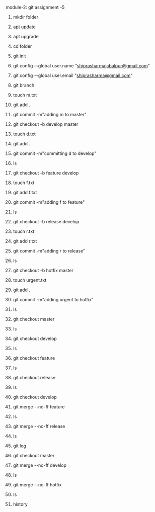 module-2: git assignment -5

1. mkdir folder
2. apt update
3. apt upgrade
4. cd folder
5. git init
6. git config --global user.name "shiprasharmajabalpur@gmail.com"
7. git config --global user.email "shiprasharma@gmail.com"
8. git branch
9. touch m.txt
10. git add .
11. git commit -m"adding m to master"


12. git checkout -b develop master
13. touch d.txt
14. git add .
15. git commit -m"committing d to develop"
16. ls


17. git checkout -b feature develop
18. touch f.txt
19. git add f.txt
20. git commit -m"adding f to feature"
21. ls


22. git checkout -b release develop
23. touch r.txt
24. git add r.txt
25. git commit -m"adding r to release"
26. ls


27. git checkout -b hotfix master
28. touch urgent.txt
29. git add .
30. git commit -m"adding urgent to hotfix"
31. ls


32. git checkout master
33. ls
34. git checkout develop
35. ls
36. git checkout feature
37. ls
38. git checkout release
39. ls
 
40. git checkout develop
41. git merge --no-ff feature
42. ls
 
43. git merge --no-ff release
44. ls


45. git log
46. git checkout master
47. git merge --no-ff develop
48. ls
49. git merge --no-ff hotfix
50. ls


51. history